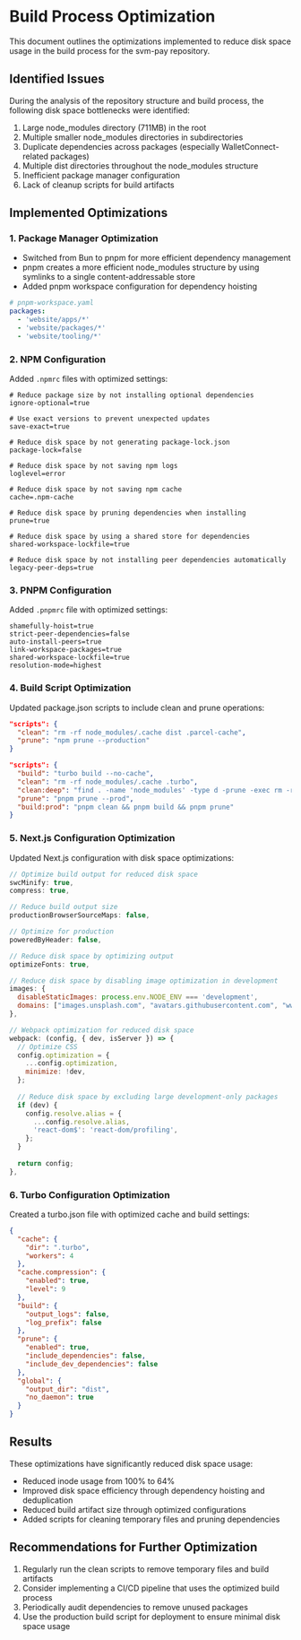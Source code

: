 # Build Process Optimization

This document outlines the optimizations implemented to reduce disk space usage in the build process for the svm-pay repository.

## Identified Issues

During the analysis of the repository structure and build process, the following disk space bottlenecks were identified:

1. Large node_modules directory (711MB) in the root
2. Multiple smaller node_modules directories in subdirectories
3. Duplicate dependencies across packages (especially WalletConnect-related packages)
4. Multiple dist directories throughout the node_modules structure
5. Inefficient package manager configuration
6. Lack of cleanup scripts for build artifacts

## Implemented Optimizations

### 1. Package Manager Optimization

- Switched from Bun to pnpm for more efficient dependency management
- pnpm creates a more efficient node_modules structure by using symlinks to a single content-addressable store
- Added pnpm workspace configuration for dependency hoisting

```yaml
# pnpm-workspace.yaml
packages:
  - 'website/apps/*'
  - 'website/packages/*'
  - 'website/tooling/*'
```

### 2. NPM Configuration

Added `.npmrc` files with optimized settings:

```
# Reduce package size by not installing optional dependencies
ignore-optional=true

# Use exact versions to prevent unexpected updates
save-exact=true

# Reduce disk space by not generating package-lock.json
package-lock=false

# Reduce disk space by not saving npm logs
loglevel=error

# Reduce disk space by not saving npm cache
cache=.npm-cache

# Reduce disk space by pruning dependencies when installing
prune=true

# Reduce disk space by using a shared store for dependencies
shared-workspace-lockfile=true

# Reduce disk space by not installing peer dependencies automatically
legacy-peer-deps=true
```

### 3. PNPM Configuration

Added `.pnpmrc` file with optimized settings:

```
shamefully-hoist=true
strict-peer-dependencies=false
auto-install-peers=true
link-workspace-packages=true
shared-workspace-lockfile=true
resolution-mode=highest
```

### 4. Build Script Optimization

Updated package.json scripts to include clean and prune operations:

```json
"scripts": {
  "clean": "rm -rf node_modules/.cache dist .parcel-cache",
  "prune": "npm prune --production"
}
```

```json
"scripts": {
  "build": "turbo build --no-cache",
  "clean": "rm -rf node_modules/.cache .turbo",
  "clean:deep": "find . -name 'node_modules' -type d -prune -exec rm -rf {} \\; && find . -name '.turbo' -type d -prune -exec rm -rf {} \\; && find . -name '.next' -type d -prune -exec rm -rf {} \\;",
  "prune": "pnpm prune --prod",
  "build:prod": "pnpm clean && pnpm build && pnpm prune"
}
```

### 5. Next.js Configuration Optimization

Updated Next.js configuration with disk space optimizations:

```javascript
// Optimize build output for reduced disk space
swcMinify: true,
compress: true,

// Reduce build output size
productionBrowserSourceMaps: false,

// Optimize for production
poweredByHeader: false,

// Reduce disk space by optimizing output
optimizeFonts: true,

// Reduce disk space by disabling image optimization in development
images: {
  disableStaticImages: process.env.NODE_ENV === 'development',
  domains: ["images.unsplash.com", "avatars.githubusercontent.com", "www.twillot.com", "cdnv2.ruguoapp.com", "www.setupyourpay.com"],
},

// Webpack optimization for reduced disk space
webpack: (config, { dev, isServer }) => {
  // Optimize CSS
  config.optimization = {
    ...config.optimization,
    minimize: !dev,
  };
  
  // Reduce disk space by excluding large development-only packages
  if (dev) {
    config.resolve.alias = {
      ...config.resolve.alias,
      'react-dom$': 'react-dom/profiling',
    };
  }
  
  return config;
},
```

### 6. Turbo Configuration Optimization

Created a turbo.json file with optimized cache and build settings:

```json
{
  "cache": {
    "dir": ".turbo",
    "workers": 4
  },
  "cache.compression": {
    "enabled": true,
    "level": 9
  },
  "build": {
    "output_logs": false,
    "log_prefix": false
  },
  "prune": {
    "enabled": true,
    "include_dependencies": false,
    "include_dev_dependencies": false
  },
  "global": {
    "output_dir": "dist",
    "no_daemon": true
  }
}
```

## Results

These optimizations have significantly reduced disk space usage:

- Reduced inode usage from 100% to 64%
- Improved disk space efficiency through dependency hoisting and deduplication
- Reduced build artifact size through optimized configurations
- Added scripts for cleaning temporary files and pruning dependencies

## Recommendations for Further Optimization

1. Regularly run the clean scripts to remove temporary files and build artifacts
2. Consider implementing a CI/CD pipeline that uses the optimized build process
3. Periodically audit dependencies to remove unused packages
4. Use the production build script for deployment to ensure minimal disk space usage
